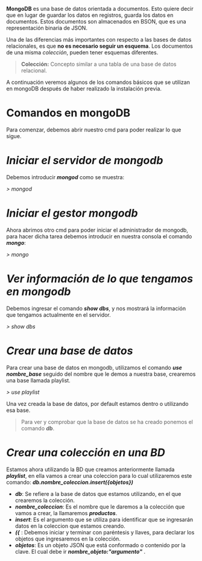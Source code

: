 **MongoDB** es una base de datos orientada a documentos. Esto quiere decir que en lugar de guardar los datos en registros, guarda los datos en documentos. Estos documentos son almacenados en BSON, que es una representación binaria de JSON.

Una de las diferencias más importantes con respecto a las bases de datos relacionales, es que **no es necesario seguir un esquema**. Los documentos de una misma _colección_, pueden tener esquemas diferentes.

> **Colección:** Concepto similar a una tabla de una base de datos relacional.

A continuación veremos algunos de los comandos básicos que se utilizan en mongoDB después de haber realizado la instalación previa.

# Comandos en mongoDB

Para comenzar, debemos abrir nuestro cmd para poder realizar lo que sigue.

# *Iniciar el servidor de mongodb*
Debemos introducir ***mongod*** como se muestra:

*> mongod*

# *Iniciar el gestor mongodb*
Ahora abrimos otro cmd para poder iniciar el administrador de mongodb, para hacer dicha tarea debemos introducir en nuestra consola el comando ***mongo***:

*> mongo*

# *Ver información de lo que tengamos en mongodb*
Debemos ingresar el comando ***show dbs***, y nos mostrará la información que tengamos actualmente en el servidor.

*> show dbs*

# *Crear una base de datos*
Para crear una base de datos en mongodb, utilizamos el comando ***use nombre_base*** seguido del nombre que le demos a nuestra base, crearemos una base llamada playlist.

 *> use playlist*

Una vez creada la base de datos, por default estamos dentro o utilizando esa base.

> Para ver y comprobar que la base de datos se ha creado ponemos el comando ***db***.

# *Crear una colección en una BD*
Estamos ahora utilizando la BD que creamos anteriormente llamada ***playlist***, en ella vamos a crear una coleccion para lo cual utilizaremos este comando: ***db.nombre_coleccion.insert({objetos})***

- ***db***:  Se refiere a la base de datos que estamos utilizando, en el que crearemos la colección.
- ***nombre_coleccion***: Es el nombre que le daremos a la colección que vamos a crear, la llamaremos ***productos***.
- ***insert***: Es el argumento que se utiliza para identificar que se ingresarán datos en la coleccion que estamos creando.
- ***({*** : Debemos iniciar y terminar con paréntesis y llaves, para declarar los objetos que ingresaremos en la colección.
- ***objetos***: Es un objeto JSON que está conformado o contenido por la clave. El cual debe ir 
***nombre_objeto:"argumento"*** .